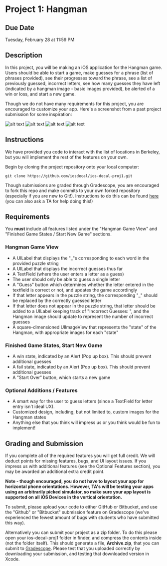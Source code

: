 # Project 1: Hangman #

## Due Date ##
Tuesday, February 28 at 11:59 PM

## Description ##
In this project, you will be making an iOS application for the Hangman game. Users should be able to start a game, make guesses for a phrase (list of phrases provided), see their progresses toward the phrase, see a list of previously guessed, incorrect letters, see how many guesses they have left (indicated by a hangman image - basic images provided), be alerted of a win or loss, and start a new game.

Though we do not have many requirements for this project, you are encouraged to customize your app. Here's a screenshot from a past project submission for some inspiration:

![alt text](/README-images/SnapHomeSmall.png)
![alt text](/README-images/SnapChatPost.png)
![alt text](/README-images/SnapChatFeed.png)
![alt text](/README-images/SnapChatPicture.png)

## Instructions ##
We have provided you code to interact with the list of locations in Berkeley, but you will implement the rest of the features on your own.

Begin by cloning the project repository onto your local computer:

	git clone https://github.com/iosdecal/ios-decal-proj1.git

Though submissions are graded through Gradescope, you are encouraged to fork this repo and make commits to your own forked repository (especially if you are new to Git!). Instructions to do this can be found [here](https://help.github.com/articles/fork-a-repo/) (you can also ask a TA for help doing this!)

## Requirements ##
You **must** include all features listed under the "Hangman Game View" and "Finished Game States / Start New Game" sections.

###  Hangman Game View ###
* A UILabel that displays the "_"s corresponding to each word in the provided puzzle string
* A UILabel that displays the incorrect guesses thus far
* A TextField (where the user enters a letter as a guess)
* The user should only be able to guess a single letter
* A "Guess" button which determines whether the letter entered in the textfield is correct or not, and updates the game accordingly
* If that letter appears in the puzzle string, the corresponding "_" should be replaced by the correctly guessed letter
* If that letter does not appear in the puzzle string, that letter should be added to a UILabel keeping track of "Incorrect Guesses: ", and the Hangman image should update to represent the number of incorrect guesses
* A square-dimensioned UIImageView that represents the "state" of the Hangman, with appropriate images for each "state"

### Finished Game States, Start New Game ###
- A win state, indicated by an Alert (Pop up box). This should prevent additional guesses
- A fail state, indicated by an Alert (Pop up box). This should prevent additional guesses
- A "Start Over" button, which starts a new game

### Optional Additions / Features ###
* A smart way for the user to guess letters (since a TextField for letter entry isn't ideal UX).
* Customized design, including, but not limited to, custom images for the Hangman states
* Anything else that you think will impress us or you think would be fun to implement!

## Grading and Submission ##

If you complete all of the required features you will get full credit. We will deduct points for missing features, bugs, and UI layout issues. If you impress us with additional features (see the Optional Features section), you may be awarded an additional extra credit point.

**Note - though encouraged, you do not have to layout your app for horizontal phone orientations. However, TA's will be testing your apps using an arbitrarily picked simulator, so make sure your app layout is supported on all iOS Devices in the vertical orientation.**


To submit, please upload your code to either GitHub or Bitbucket, and use the "Github" or "Bitbucket" submission feature on Gradescope (we've experienced the fewest amount of bugs with students who have submitted this way).

Alternatively you can submit your project as a zip folder. To do this please open your ios-decal-proj1 folder in finder, and compress the contents inside (not the folder itself). This should generate a file, **Archive.zip**, that you can submit to [Gradescope](https://gradescope.com/courses/5482/assignments/18815). Please test that you uploaded correctly by downloading your submission, and testing that downloaded version in Xcode.
